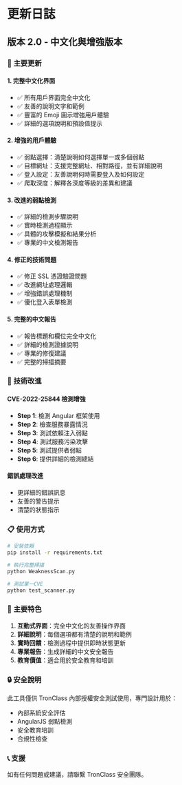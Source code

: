 # 更新日誌

## 版本 2.0 - 中文化與增強版本

### 🌟 **主要更新**

#### 1. **完整中文化界面**
- ✅ 所有用戶界面完全中文化
- ✅ 友善的說明文字和範例
- ✅ 豐富的 Emoji 圖示增強用戶體驗
- ✅ 詳細的選項說明和預設值提示

#### 2. **增強的用戶體驗**
- ✅ 弱點選擇：清楚說明如何選擇單一或多個弱點
- ✅ 目標網址：支援完整網址、相對路徑，並有詳細說明
- ✅ 登入設定：友善說明何時需要登入及如何設定
- ✅ 爬取深度：解釋各深度等級的差異和建議

#### 3. **改進的弱點檢測**
- ✅ 詳細的檢測步驟說明
- ✅ 實時檢測過程顯示
- ✅ 具體的攻擊模擬和結果分析
- ✅ 專業的中文檢測報告

#### 4. **修正的技術問題**
- ✅ 修正 SSL 憑證驗證問題
- ✅ 改進網址處理邏輯
- ✅ 增強錯誤處理機制
- ✅ 優化登入表單檢測

#### 5. **完整的中文報告**
- ✅ 報告標題和欄位完全中文化
- ✅ 詳細的檢測證據說明
- ✅ 專業的修復建議
- ✅ 完整的掃描摘要

### 🔧 **技術改進**

#### CVE-2022-25844 檢測增強
- **Step 1**: 檢測 Angular 框架使用
- **Step 2**: 檢查服務暴露情況
- **Step 3**: 測試依賴注入弱點
- **Step 4**: 測試服務污染攻擊
- **Step 5**: 測試提供者弱點
- **Step 6**: 提供詳細的檢測總結

#### 錯誤處理改進
- 更詳細的錯誤訊息
- 友善的警告提示
- 清楚的狀態指示

### 📋 **使用方式**

```bash
# 安裝依賴
pip install -r requirements.txt

# 執行完整掃描
python WeaknessScan.py

# 測試單一CVE
python test_scanner.py
```

### 🎯 **主要特色**

1. **互動式界面**：完全中文化的友善操作界面
2. **詳細說明**：每個選項都有清楚的說明和範例
3. **實時回饋**：檢測過程中提供即時狀態更新
4. **專業報告**：生成詳細的中文安全報告
5. **教育價值**：適合用於安全教育和培訓

### 🔒 **安全說明**

此工具僅供 TronClass 內部授權安全測試使用，專門設計用於：
- 內部系統安全評估
- AngularJS 弱點檢測
- 安全教育培訓
- 合規性檢查

### 📞 **支援**

如有任何問題或建議，請聯繫 TronClass 安全團隊。